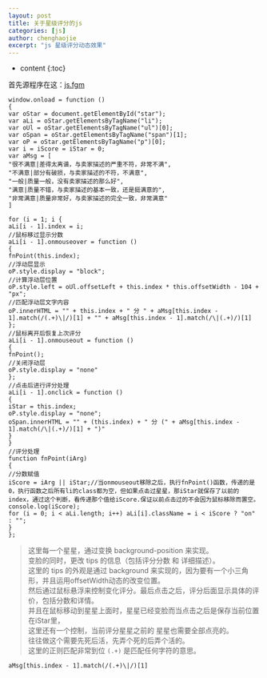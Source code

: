 ```yaml
---
layout: post
title: 关于星级评分的js
categories: [js]
author: chenghaojie
excerpt: "js 星级评分动态效果"
---
```



* content
{:toc}


首先源程序在这：[js.fgm](http://fgm.cc/learn/lesson4/09.html)

    window.onload = function ()
    {
    var oStar = document.getElementById("star");
    var aLi = oStar.getElementsByTagName("li");
    var oUl = oStar.getElementsByTagName("ul")[0];
    var oSpan = oStar.getElementsByTagName("span")[1];
    var oP = oStar.getElementsByTagName("p")[0];
    var i = iScore = iStar = 0;
    var aMsg = [
    "很不满意|差得太离谱，与卖家描述的严重不符，非常不满",
    "不满意|部分有破损，与卖家描述的不符，不满意",
    "一般|质量一般，没有卖家描述的那么好",
    "满意|质量不错，与卖家描述的基本一致，还是挺满意的",
    "非常满意|质量非常好，与卖家描述的完全一致，非常满意"
    ]

    for (i = 1; i {
    aLi[i - 1].index = i;
    //鼠标移过显示分数
    aLi[i - 1].onmouseover = function ()
    {
    fnPoint(this.index);
    //浮动层显示
    oP.style.display = "block";
    //计算浮动层位置
    oP.style.left = oUl.offsetLeft + this.index * this.offsetWidth - 104 + "px";
    //匹配浮动层文字内容
    oP.innerHTML = "" + this.index + " 分 " + aMsg[this.index - 1].match(/(.+)\|/)[1] + "" + aMsg[this.index - 1].match(/\|(.+)/)[1]
    };
    //鼠标离开后恢复上次评分
    aLi[i - 1].onmouseout = function ()
    {
    fnPoint();
    //关闭浮动层
    oP.style.display = "none"
    };
    //点击后进行评分处理
    aLi[i - 1].onclick = function ()
    {
    iStar = this.index;
    oP.style.display = "none";
    oSpan.innerHTML = "" + (this.index) + " 分 (" + aMsg[this.index - 1].match(/\|(.+)/)[1] + ")"
    }
    }
    //评分处理
    function fnPoint(iArg)
    {
    //分数赋值
    iScore = iArg || iStar;//当onmouseout移除之后，执行fnPoint()函数，传递的是0，执行函数之后所有li的class都为空，但如果点击过星星，那iStar就保存了以前的index，通过这个判断，看传递那个值给iScore.保证以前点击过的不会因为鼠标移除而置空。
    console.log(iScore);
    for (i = 0; i < aLi.length; i++) aLi[i].className = i < iScore ? "on" : "";
    }
    };

>这里每一个星星，通过变换 background-position 来实现。<br/> 
变脸的同时，更改 tips 的信息（包括评分分数 和 详细描述）。<br/> 
这里的 tips 的外观是通过 background 来实现的，因为要有一个小三角形，并且运用offsetWidth动态的改变位置。  
然后通过鼠标悬浮来控制变化评分。最后点击之后，评分后面显示具体的评价，包括分数和详情。<br/> 
并且在鼠标移动到星星上面时，星星已经变脸而当点击之后是保存当前位置在iStar里，  
这里还有一个控制，当前评分星星之前的 星星也需要全部点亮的。<br/> 
往往做这个需要先死后活，先弄个死的后弄个活的。<br/> 
这里的正则匹配非常到位 `(.+)` 是匹配任何字符的意思。<br/> 

    aMsg[this.index - 1].match(/(.+)\|/)[1]
